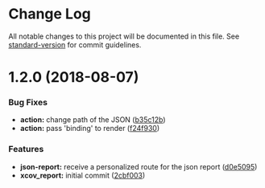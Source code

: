 # Change Log

All notable changes to this project will be documented in this file. See [standard-version](https://github.com/conventional-changelog/standard-version) for commit guidelines.

<a name="1.2.0"></a>
# 1.2.0 (2018-08-07)


### Bug Fixes

* **action:** change path of the JSON ([b35c12b](https://github.com/Gianfranco97/fastlane-plugin-xcov_report/commit/b35c12b))
* **action:** pass 'binding' to render ([f24f930](https://github.com/Gianfranco97/fastlane-plugin-xcov_report/commit/f24f930))


### Features

* **json-report:** receive a personalized route for the json report ([d0e5095](https://github.com/Gianfranco97/fastlane-plugin-xcov_report/commit/d0e5095))
* **xcov_report:** initial commit ([2cbf003](https://github.com/Gianfranco97/fastlane-plugin-xcov_report/commit/2cbf003))
